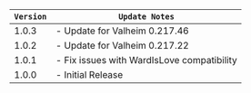 | `Version` | `Update Notes`                             |
|-----------|--------------------------------------------|
| 1.0.3     | - Update for Valheim 0.217.46              |
| 1.0.2     | - Update for Valheim 0.217.22              |
| 1.0.1     | - Fix issues with WardIsLove compatibility |
| 1.0.0     | - Initial Release                          |